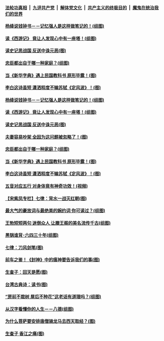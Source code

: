 ####  [法轮功真相](../../../../basic/blob/master/README.md?t=09021613) &nbsp;|&nbsp; [九评共产党](../../../../9ping.md/blob/master/README.md?t=09021613) &nbsp;|&nbsp; [解体党文化](../../../../jtdwh.md/blob/master/README.md?t=09021613)  &nbsp;|&nbsp; [共产主义的终极目的](../../../../gczydzjmd.md/blob/master/README.md?t=09021613) &nbsp;|&nbsp; [魔鬼在统治我们的世界](../../../../mgztzwmdsj.md/blob/master/README.md?t=09021613) 

#### [杨绛说钱钟书－－记忆强人是这样做笔记的！(组图)](../pages/p7/905432.md?t=09021613) 

#### [读《西游记》 竟让人发现心中有一座塔！(组图)](../pages/p7/901777.md?t=09021613) 

#### [读史记思战国 反送中诛元恶(图)](../pages/p7/905847.md?t=09021613) 

#### [忠臣都出自于哪一种家庭？(组图)](../pages/p7/905193.md?t=09021613) 

#### [当《新华字典》遇上民国教科书 原形毕露！(图)](../pages/p7/905163.md?t=09021613) 

#### [李白这诗虽短 潇洒程度不输苏轼《定风波》！(图)](../pages/p7/904739.md?t=09021613) 

#### [杨绛说钱钟书－－记忆强人是这样做笔记的！(组图)](../pages/p7/905432.md?t=09021613) 

#### [读《西游记》 竟让人发现心中有一座塔！(组图)](../pages/p7/901777.md?t=09021613) 

#### [读史记思战国 反送中诛元恶(图)](../pages/p7/905847.md?t=09021613) 

#### [夫妻容易吵架 全因为这问题被忽略了！(图)](../pages/p7/886205.md?t=09021613) 

#### [忠臣都出自于哪一种家庭？(组图)](../pages/p7/905193.md?t=09021613) 

#### [当《新华字典》遇上民国教科书 原形毕露！(图)](../pages/p7/905163.md?t=09021613) 

#### [李白这诗虽短 潇洒程度不输苏轼《定风波》！(图)](../pages/p7/904739.md?t=09021613) 

#### [五音对应五行 对身体竟有神奇功效！(视频)](../pages/p7/904229.md?t=09021613) 

#### [【宋紫凤专栏】七律：背水一战灭红朝(图)](../pages/p7/905684.md?t=09021613) 

#### [最大气的豪放词与最绝美的婉约词 你可读过？(组图)](../pages/p7/904138.md?t=09021613) 

#### [王勃短短两句 迷倒众人 让滕王阁的美名流传千古(组图)](../pages/p7/904355.md?t=09021613) 

#### [黑锅谁背･六四三十年(组图)](../pages/p7/905615.md?t=09021613) 

#### [七律：刀风剑笔(图)](../pages/p7/905616.md?t=09021613) 

#### [前车之鉴！《封神》中的瘟神要告诉我们的事(图)](../pages/p7/895136.md?t=09021613) 

#### [生查子：回天是愿(图)](../pages/p7/905614.md?t=09021613) 

#### [台湾古典诗：读书(图)](../pages/p7/905293.md?t=09021613) 

#### [“房前不栽树 屋后不种花”这老话有道理吗？(组图)](../pages/p7/904737.md?t=09021613) 

#### [从汉字看懂你的人生－－八德(组图)](../pages/p7/905298.md?t=09021613) 

#### [为什么菩萨要安排唐僧骑龙马去西天取经？(图)](../pages/p7/900092.md?t=09021613) 

#### [生查子 香江之痛(图)](../pages/p7/905487.md?t=09021613) 

